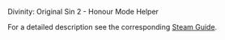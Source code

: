 Divinity: Original Sin 2 - Honour Mode Helper

For a detailed description see the corresponding [Steam Guide](https://steamcommunity.com/sharedfiles/filedetails/?id=1302100639).
